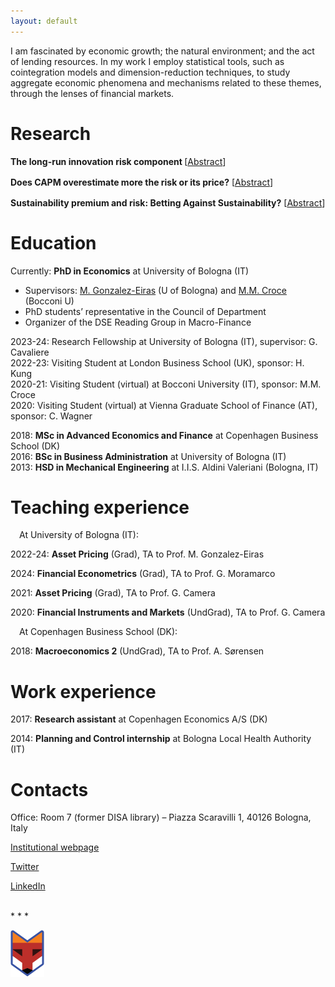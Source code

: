 ```yaml
---
layout: default
---
```


<!-- > Welcome! 
>  -->

I am fascinated by economic growth; the natural environment; and the act of lending resources. In my work I employ statistical tools, such as cointegration models and dimension-reduction techniques, to study aggregate economic phenomena and mechanisms related to these themes, through the lenses of financial markets. 



# Research


<!-- ## Working papers
## Research in progress -->

<!-- style="text-align: center; margin-block: 10px;" -->
<div style="margin-block: 16px;"> <strong> The long-run innovation risk component </strong> [<a href="#" class="toggleLink">Abstract</a>]
<p class="abstracttxt" style="display: none;">A persistent component in productivity growth has been shown to be related to a persistent component in consumption, which has significant implications for asset prices. As one of the main drivers of productivity growth is known to be innovation yielded from Research and Development (R&D) expenses, this paper studies a measure of R&D intensity defined by the stationary deviations in R&D investment from the equilibrium level in a semi-endogenous growth model. This results being the error correction term of the cointegration between R&D expenditures and the productivity level. This R&D intensity measure strongly forecasts productivity growth and proves having a persistence that matches well previous evidence on the productivity growth <i>long-run risk component</i>, thus supporting its identification of a long-run <i>innovation</i> risk component and all of the long-run risk framework. This is then verified testing the financial implications: stocks' cash flows sensitivities to this measure are proven being associated with a significant cross-sectional risk premium.</p>
 </div>


<div style="margin-block: 16px;"><strong> Does CAPM overestimate more the risk or its price?</strong> [<a href="#" class="toggleLink">Abstract</a>]
<p class="abstracttxt" style="display: none;"> This paper studies the contributions of tight financial constraints and risk factors other than the market in explaining the CAPM low risk anomaly. It theoretically shows the counteracting effect they have on each other and empirically measures the share of CAPM mispricing that each of them accounts for. While the spread on zero-beta assets originated in leverage constraints proves being extremely significant, it does not appear to play the biggest role in explaining the anomaly. Risk factors agnostically extracted from test assets end up explaining all of the predicted return of the BAB portfolio as formed by Frazzini and Pedersen (2014, JFE) and two thirds of the BAB portfolio formed as in Novy-Marx and Velikov (2022, JFE), although the latter is not significantly different from an equal contribution of 50%.</p> 
</div>

<div style="margin-block: 16px;"><strong> Sustainability premium and risk: Betting Against Sustainability?</strong> [<a href="#" class="toggleLink">Abstract</a>]
<p class="abstracttxt" style="display: none;"> When sustainability of assets is appreciated, its effect on discount rates does not only depend on the sustainability of the asset priced, but it is intrinsically mediated by the risk profile of the asset. This has implications for the assessment of the sustainability-related spread and for hedging shocks to sustainability concern. Specifically, (1) long-short portfolios of assets sorted on sustainability can average returns with a sign unrelated to the actual sustainability spread and, consequently, (2) the effectiveness of more sustainable assets in hedging changes to the sustainability spead depends on their ‘sustainability intensity’ and their risk <i>jointly</i>. Currently, this is tested on the Refinitiv ESG scores for US data, with inconclusive evidence regarding the existence of a ESG-related premium in the first place. </p> 
</div>

# Education

Currently:  **PhD in Economics** at <span class = "locit">University of Bologna</span> (IT)
* Supervisors: [M. Gonzalez-Eiras](https://sites.google.com/view/mgeiras/inicio) (U of Bologna) and [M.M. Croce](https://sites.google.com/view/mmcroce/home) (Bocconi U)
* PhD students’ representative in the Council of Department
* Organizer of the DSE Reading Group in Macro-Finance

2023-24: Research Fellowship at <span class = "locit">University of Bologna</span> (IT), supervisor: G. Cavaliere <br>
2022-23: Visiting Student at <span class = "locit">London Business School</span> (UK), sponsor: H. Kung <br>
2020-21: Visiting Student (virtual) at <span class = "locit">Bocconi University</span> (IT), sponsor: M.M. Croce <br>
2020: Visiting Student (virtual) at <span class = "locit">Vienna Graduate School of Finance</span> (AT), sponsor: C. Wagner <br>

2018: **MSc in Advanced Economics and Finance** at <span class = "locit">Copenhagen Business School</span> (DK) <br>
2016: **BSc in Business Administration** at <span class = "locit">University of Bologna</span> (IT) <br>
2013: **HSD in Mechanical Engineering** at <span class = "locit">I.I.S. Aldini Valeriani</span> (Bologna, IT) <br>




# Teaching experience
&emsp;At <span class = "locit">University of Bologna</span> (IT):

2022-24: **Asset Pricing** (Grad), TA to Prof. M. Gonzalez-Eiras

2024: **Financial Econometrics** (Grad), TA to Prof. G. Moramarco

2021: **Asset Pricing** (Grad), TA to Prof. G. Camera

2020: **Financial Instruments and Markets** (UndGrad), TA to Prof. G. Camera

&emsp;At <span class = "locit">Copenhagen Business School</span> (DK):

2018: **Macroeconomics 2** (UndGrad), TA to Prof. A. Sørensen

# Work experience
2017: **Research assistant** at <span class = "locit">Copenhagen Economics A/S</span> (DK) 

2014: **Planning and Control internship** at <span class = "locit">Bologna Local Health Authority</span> (IT) 


# Contacts
Office: Room 7 (former DISA library) – Piazza Scaravilli 1, 40126 Bologna, Italy

[Institutional webpage](https://www.unibo.it/sitoweb/f.franceschini/en)

<!-- [SSRN Author page](https://papers.ssrn.com/sol3/cf_dev/AbsByAuth.cfm?per_id=2836171) <br> -->
[Twitter](https://twitter.com/FFabio_econ)

[LinkedIn](https://www.linkedin.com/in/f-fabio/?locale=en_US)

<!-- ## References

Placement Director: [Pietro Biroli](https://sites.google.com/site/pietrobiroli/home) -->


<!-- [~~another page~~](./another-page.html). -->

<!-- | head1        | head two          | three |
|:-------------|:------------------|:------|
| ok           | good swedish fish | nice  |
| out of stock | good and plenty   | nice  |
| ok           | good `oreos`      | hmm   |
| ok           | good `zoute` drop | yumm  | -->

<br>
* * *
<br>


![oibafox](/assets/img/oibafox.png)

<!-- <img style="margin-left: auto;margin-right: auto;"  src="/assets/img/oibafox.png" alt="oibafox" /> -->




<!-- <dl>
<dt>Name</dt>
<dd>Godzilla</dd>
<dt>Born</dt>
<dd>1952</dd>
<dt>Birthplace</dt>
<dd>Japan</dd>
<dt>Color</dt>
<dd>Green</dd>
</dl> -->


<!-- ```
The final element.
``` -->
